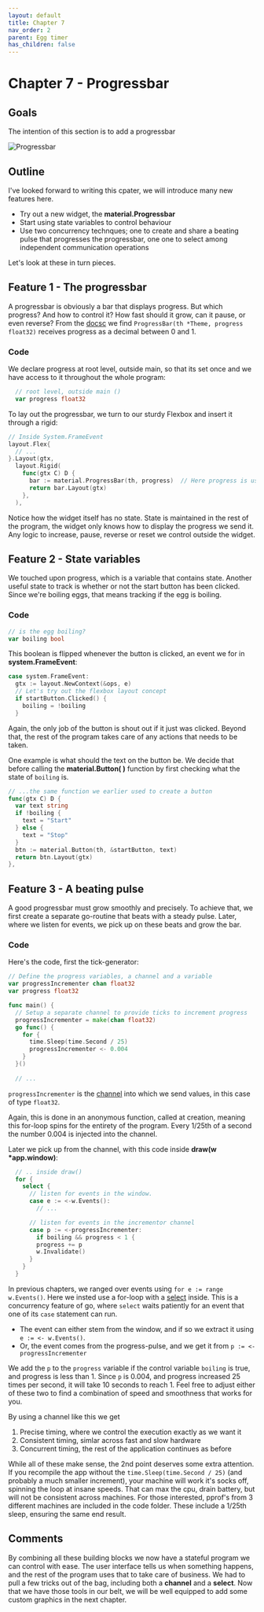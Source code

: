 ```yaml
---
layout: default
title: Chapter 7 
nav_order: 2
parent: Egg timer
has_children: false
---
```


# Chapter 7 - Progressbar

## Goals
The intention of this section is to add a progressbar

![Progressbar](07_progressbar.gif)

## Outline

I've looked forward to writing this cpater, we will introduce many new features here.
 - Try out a new widget, the **material.Progressbar**
 - Start using state variables to control behaviour
 - Use two concurrency technques; one to create and share a beating pulse that progresses the progressbar, one one to select among independent communication operations

Let's look at these in turn pieces.

## Feature 1 - The progressbar

A progressbar is obviously a bar that displays progress. But which progress? And how to control it? How fast should it grow, can it pause, or even reverse? From the [docsc](https://pkg.go.dev/gioui.org/widget/material?utm_source=gopls#ProgressBar) we find ```ProgressBar(th *Theme, progress float32)``` receives progress as a decimal between 0 and 1.

### Code

We declare progress at root level, outside main, so that its set once and we have access to it throughout the whole program:

```go
  // root level, outside main ()
  var progress float32
```

To lay out the progressbar, we turn to our sturdy Flexbox and insert it through a rigid:
```go
// Inside System.FrameEvent
layout.Flex{
  // ...
}.Layout(gtx,
  layout.Rigid(
    func(gtx C) D {
      bar := material.ProgressBar(th, progress)  // Here progress is used
      return bar.Layout(gtx)
    },
  ),

```

Notice how the widget itself has no state. State is maintained in the rest of the program, the widget only knows how to display the progress we send it. Any logic to increase, pause, reverse or reset we control outside the widget.

## Feature 2 - State variables

We touched upon progress, which is a variable that contains state. Another useful state to track is whether or not the start button has been clicked. Since we're boiling eggs, that means tracking if the egg is boiling.

### Code

```go
// is the egg boiling?
var boiling bool
```

This boolean is flipped whenever the button is clicked, an event we for in **system.FrameEvent**:

```go
case system.FrameEvent:
  gtx := layout.NewContext(&ops, e)
  // Let's try out the flexbox layout concept
  if startButton.Clicked() {
    boiling = !boiling
  }
```

Again, the only job of the button is shout out if it just was clicked. Beyond that, the rest of the program takes care of any actions that needs to be taken. 

One example is what should the text on the button be. We decide that before calling the **material.Button( )** function by first checking what the state of ```boiling``` is.

```go
// ...the same function we earlier used to create a button
func(gtx C) D {
  var text string
  if !boiling {
    text = "Start"
  } else {
    text = "Stop"
  }
  btn := material.Button(th, &startButton, text)
  return btn.Layout(gtx)
},
```

## Feature 3 - A beating pulse

A good progressbar must grow smoothly and precisely. To achieve that, we first create a separate go-routine that beats with a steady pulse. Later, where we listen for events, we pick up on these beats and grow the bar.

### Code

Here's the code, first the tick-generator:

```go
// Define the progress variables, a channel and a variable
var progressIncrementer chan float32
var progress float32

func main() {
  // Setup a separate channel to provide ticks to increment progress
  progressIncrementer = make(chan float32)
  go func() {
    for {
      time.Sleep(time.Second / 25)
      progressIncrementer <- 0.004
    }
  }()
  
  // ... 
```

```progressIncrementer``` is the [channel](https://tour.golang.org/concurrency/2) into which we send values, in this case of type ```float32```. 

Again, this is done in an anonymous function, called at creation, meaning this for-loop spins for the entirety of the program. Every 1/25th of a second the number 0.004 is injected into the channel. 

Later we pick up from the channel, with this code inside **draw(w *app.window)**:

```go
  // .. inside draw()
  for {
    select {
      // listen for events in the window.
      case e := <-w.Events():
        // ...    

      // listen for events in the incrementor channel
      case p := <-progressIncrementer:
        if boiling && progress < 1 {
        progress += p
        w.Invalidate()
      }
    }
  }

```

In previous chapters, we ranged over events using ```for e := range w.Events()```. Here we insted use a for-loop with a [select](https://tour.golang.org/concurrency/5) inside. This is a concurrency feature of go, where ```select``` waits patiently for an event that one of its ```case``` statement can run. 
 - The event can either stem from the window, and if so we extract it using ```e := <- w.Events()```. 
 - Or, the event comes from the progress-pulse, and we get it from ```p := <- progressIncrementer ```

We add the ```p``` to the ```progress``` variable if the control variable ```boiling``` is true, and progress is less than 1. Since ```p``` is 0.004, and progress increased 25 times per second, it will take 10 seconds to reach 1. Feel free to adjust either of these two to find a combination of speed and smoothness that works for you.

By using a channel like this we get
1. Precise timing, where we control the execution exactly as we want it
1. Consistent timing, simlar across fast and slow hardware
1. Concurrent timing, the rest of the application continues as before

While all of these make sense, the 2nd point deserves some extra attention. If you recompile the app without the ```time.Sleep(time.Second / 25)``` (and probably a much smaller increment), your machine will work it's socks off, spinning the loop at insane speeds. That can max the cpu, drain battery, but will not be consistent across machines. For those interested, pprof's from 3 different machines are included in the code folder. These include a 1/25th sleep, ensuring the same end result.

## Comments

By combining all these building blocks we now have a stateful program we can control with ease. The user interface tells us when something happens, and the rest of the program uses that to take care of business. We had to pull a few tricks out of the bag, including both a **channel** and a **select**. Now that we have those tools in our belt, we will be well equipped to add some custom graphics in the next chapter.
